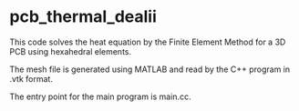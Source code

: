 # pcb_thermal_dealii

This code solves the heat equation by the Finite Element Method for a 3D PCB using hexahedral elements.

The mesh file is generated using MATLAB and read by the C++ program in .vtk format.

The entry point for the main program is main.cc.
